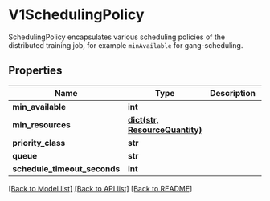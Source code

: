 # V1SchedulingPolicy

SchedulingPolicy encapsulates various scheduling policies of the distributed training job, for example `minAvailable` for gang-scheduling.

## Properties
Name | Type | Description | Notes
------------ | ------------- | ------------- | -------------
**min_available** | **int** |  | [optional] 
**min_resources** | [**dict(str, ResourceQuantity)**](ResourceQuantity.md) |  | [optional] 
**priority_class** | **str** |  | [optional] 
**queue** | **str** |  | [optional] 
**schedule_timeout_seconds** | **int** |  | [optional] 

[[Back to Model list]](../README.md#documentation-for-models) [[Back to API list]](../README.md#documentation-for-api-endpoints) [[Back to README]](../README.md)


